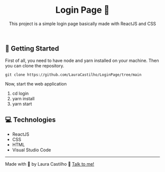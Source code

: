 <div align="center">
  
# Login Page 🔐
  
This project is a simple login page basically made with ReactJS and CSS 

<br>

</div>

## 🚀 Getting Started

First of all, you need to have node and yarn installed on your machine.
Then you can clone the repository.

`git clone https://github.com/LauraCastilho/LoginPage/tree/main`

Now, start the web application
1. cd login
2. yarn install
3. yarn start

## 💻 Technologies
- ReactJS
- CSS
- HTML
- Visual Studio Code

---
Made with 💟 by Laura Castilho 👋 [Talk to me!](https://www.linkedin.com/in/laura-castilho-a7a0b21b9/)
